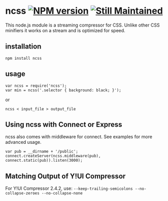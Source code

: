 # ncss [![NPM version](https://badge.fury.io/js/ncss.png)](http://badge.fury.io/js/ncss) [![Still Maintained](http://stillmaintained.com/wasche/ncss.png)](http://stillmaintained.com/wasche/ncss)

This node.js module is a streaming compressor for CSS. Unlike other CSS minifiers
it works on a stream and is optimized for speed.

## installation

    npm install ncss

## usage

    var ncss = require('ncss');
    var min = ncss('.selector { background: black; }');

or

    ncss < input_file > output_file

## Using ncss with Connect or Express

ncss also comes with middleware for connect. See examples for more advanced usage.

    var pub = __dirname + '/public';
    connect.createServer(ncss.middleware(pub), connect.static(pub)).listen(3000);

## Matching Output of Y!UI Compressor

For Y!UI Compressor 2.4.2, use: ```--keep-trailing-semicolons --no-collapse-zeroes --no-collapse-none```
